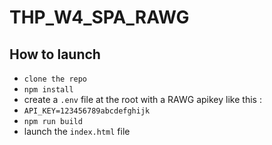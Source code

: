 # THP_W4_SPA_RAWG
## How to launch

- `clone the repo`
- `npm install`
- create a `.env` file at the root with a RAWG apikey like this : 
- `API_KEY=123456789abcdefghijk`
- `npm run build`
- launch the `index.html` file

